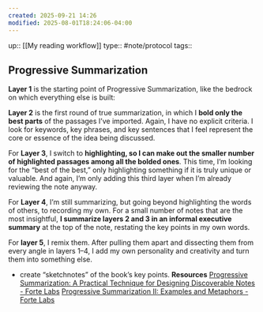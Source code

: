```yaml
---
created: 2025-09-21 14:26
modified: 2025-08-01T18:24:06-04:00
---
```

up:: [[My reading workflow]]
type:: #note/protocol 
tags::
## Progressive Summarization

**Layer 1** is the starting point of Progressive Summarization, like the bedrock on which everything else is built:

**Layer 2** is the first round of true summarization, in which I **bold only the best parts** of the passages I’ve imported. Again, I have no explicit criteria. I look for keywords, key phrases, and key sentences that I feel represent the core or essence of the idea being discussed.

For **Layer 3**, I switch to **highlighting, so I can make out the smaller number of highlighted passages among all the bolded ones**. This time, I’m looking for the “best of the best,” only highlighting something if it is truly unique or valuable. And again, I’m only adding this third layer when I’m already reviewing the note anyway.


For **Layer 4**, I’m still summarizing, but going beyond highlighting the words of others, to recording my own. For a small number of notes that are the most insightful, **I summarize layers 2 and 3 in an informal executive summary** at the top of the note, restating the key points in my own words.


For **layer 5**, I remix them. After pulling them apart and dissecting them from every angle in layers 1–4, I add my own personality and creativity and turn them into something else.
 - create “sketchnotes” of the book’s key points.
**Resources**
[Progressive Summarization: A Practical Technique for Designing Discoverable Notes - Forte Labs](https://fortelabs.com/blog/progressive-summarization-a-practical-technique-for-designing-discoverable-notes/)
[Progressive Summarization II: Examples and Metaphors - Forte Labs](https://fortelabs.com/blog/progressive-summarization-ii-examples-and-metaphors/)
